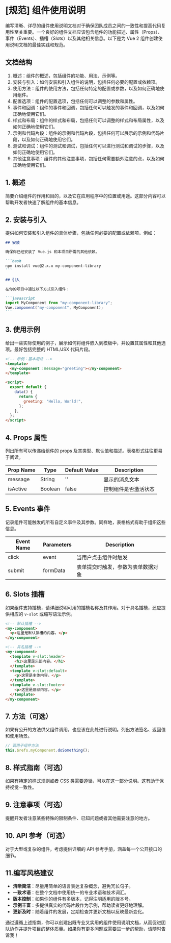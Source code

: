 # [规范] 组件使用说明

编写清晰、详尽的组件使用说明文档对于确保团队成员之间的一致性和提高代码复用性至关重要。一个良好的组件文档应该包含组件的功能描述、属性（Props）、事件（Events）、插槽（Slots）以及其他相关信息。以下是为 Vue 2 组件创建使用说明文档的最佳实践和规范。

## 文档结构

1. 概述：组件的概述，包括组件的功能、用法、示例等。
2. 安装与引入：如何安装和引入组件的说明，包括任何必要的配置或依赖项。
3. 使用方法：组件的使用方法，包括任何特定的配置或参数，以及如何正确地使用组件。
4. 配置选项：组件的配置选项，包括任何可以调整的参数和属性。
5. 事件和回调：组件的事件和回调，包括任何可以触发的事件和回调，以及如何正确地使用它们。
6. 样式和布局：组件的样式和布局，包括任何可以调整的样式和布局属性，以及如何正确地使用它们。
7. 示例和代码片段：组件的示例和代码片段，包括任何可以展示的示例和代码片段，以及如何正确地使用它们。
8. 测试和调试：组件的测试和调试，包括任何可以进行测试和调试的步骤，以及如何正确地使用它们。
9. 其他注意事项：组件的其他注意事项，包括任何需要额外注意的点，以及如何正确地使用它们。

## 1. 概述

简要介绍组件的作用和目的，以及它在应用程序中的位置或用途。这部分内容可以帮助开发者快速了解组件的基本信息。

## 2. 安装与引入

提供如何安装和引入组件的具体步骤，包括任何必要的配置或依赖项。例如：

````markdown
## 安装

确保你已经安装了 Vue.js 和本项目所需的其他依赖。

```bash
npm install vue@2.x.x my-component-library
```

## 引入

在你的项目中通过以下方式引入组件：

```javascript
import MyComponent from "my-component-library";
Vue.component("my-component", MyComponent);
```
````

## 3. 使用示例

给出一些实际使用的例子，展示如何将组件嵌入到模板中，并设置其属性和其他选项。最好包括完整的 HTML/JSX 代码片段。

```html
<!-- 示例：基本用法 -->
<template>
  <my-component :message="greeting"></my-component>
</template>

<script>
  export default {
    data() {
      return {
        greeting: "Hello, World!",
      };
    },
  };
</script>
```

## 4. Props 属性

列出所有可以传递给组件的 props 及其类型、默认值和描述。表格形式往往更易于阅读。

| Prop Name | Type    | Default Value | Description          |
| --------- | ------- | ------------- | -------------------- |
| message   | String  | ''            | 显示的消息文本       |
| isActive  | Boolean | false         | 控制组件是否激活状态 |

## 5. Events 事件

记录组件可能触发的所有自定义事件及其参数。同样地，表格格式有助于组织这些信息。

| Event Name | Parameters | Description                        |
| ---------- | ---------- | ---------------------------------- |
| click      | event      | 当用户点击组件时触发               |
| submit     | formData   | 表单提交时触发，参数为表单数据对象 |

## 6. Slots 插槽

如果组件支持插槽，请详细说明可用的插槽名称及其作用。对于具名插槽，还应提供相应的 `v-slot` 或缩写语法示例。

```html
<!-- 默认插槽 -->
<my-component>
  <p>这里是默认插槽的内容。</p>
</my-component>

<!-- 具名插槽 -->
<my-component>
  <template v-slot:header>
    <h1>这里是头部内容。</h1>
  </template>
  <template v-slot:default>
    <p>这里是主体内容。</p>
  </template>
  <template v-slot:footer>
    <p>这里是底部内容。</p>
  </template>
</my-component>
```

## 7. 方法（可选）

如果有公开的方法供父组件调用，也应该在此处进行说明。列出方法签名、返回值和使用场景。

```javascript
// 调用子组件方法
this.$refs.myComponent.doSomething();
```

## 8. 样式指南（可选）

如果有特定的样式规则或者 CSS 类需要遵循，可以在这一部分说明。这有助于保持视觉一致性。

## 9. 注意事项（可选）

提醒开发者注意某些特殊的限制条件、已知问题或者其他需要注意的地方。

## 10. API 参考（可选）

对于大型或复杂的组件，考虑提供详细的 API 参考手册，涵盖每一个公开接口的细节。

## 11.编写风格建议

- **清晰简洁**：尽量用简单的语言表达复杂概念，避免冗长句子。
- **一致术语**：在整个文档中使用统一的专业术语和技术词汇。
- **版本控制**：如果你的组件有多版本，记得注明适用的版本号。
- **示例丰富**：多提供真实的代码片段作为示例，帮助读者更好地理解。
- **更新及时**：随着组件的发展，定期检查并更新文档以反映最新变化。

通过遵循上述指南，你可以创建出既专业又实用的组件使用说明文档，从而促进团队协作并提升项目的整体质量。如果你有更多问题或需要进一步的帮助，请随时告诉我！
